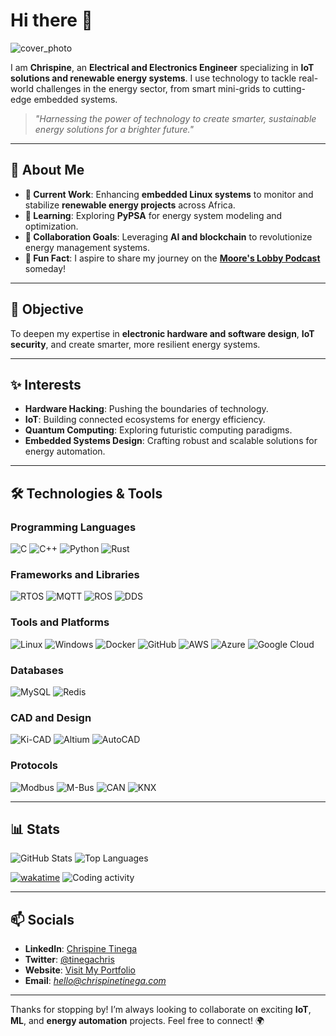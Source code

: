# Hi there 👋

![cover_photo](https://github.com/user-attachments/assets/2589faaa-f8b0-4003-b55f-2289f7ee63c9)

I am **Chrispine**, an **Electrical and Electronics Engineer** specializing in **IoT solutions and renewable energy systems**. I use technology to tackle real-world challenges in the energy sector, from smart mini-grids to cutting-edge embedded systems.

> _"Harnessing the power of technology to create smarter, sustainable energy solutions for a brighter future."_

---

## 🌟 About Me

- **🔭 Current Work**: Enhancing **embedded Linux systems** to monitor and stabilize **renewable energy projects** across Africa.
- **🌱 Learning**: Exploring **PyPSA** for energy system modeling and optimization.
- **👯 Collaboration Goals**: Leveraging **AI and blockchain** to revolutionize energy management systems.
- **📜 Fun Fact**: I aspire to share my journey on the **[Moore's Lobby Podcast](https://www.allaboutcircuits.com/podcast/)** someday!

---

## 🥅 Objective

To deepen my expertise in **electronic hardware and software design**, **IoT security**, and create smarter, more resilient energy systems.

---

## ✨ Interests

- **Hardware Hacking**: Pushing the boundaries of technology.
- **IoT**: Building connected ecosystems for energy efficiency.
- **Quantum Computing**: Exploring futuristic computing paradigms.
- **Embedded Systems Design**: Crafting robust and scalable solutions for energy automation.

---

## 🛠️ Technologies & Tools

### Programming Languages

![C](https://img.shields.io/badge/-C-05122A?style=flat&logo=c)
![C++](https://img.shields.io/badge/-C++-05122A?style=flat&logo=cplusplus)
![Python](https://img.shields.io/badge/-Python-05122A?style=flat&logo=python)
![Rust](https://img.shields.io/badge/-Rust-05122A?style=flat&logo=rust)

### Frameworks and Libraries

![RTOS](https://img.shields.io/badge/-RTOS-05122A?style=flat&logo=rtos)
![MQTT](https://img.shields.io/badge/-MQTT-05122A?style=flat&logo=mqtt)
![ROS](https://img.shields.io/badge/-ROS-05122A?style=flat&logo=ros)
![DDS](https://img.shields.io/badge/-DDS-05122A?style=flat&logo=dds)

### Tools and Platforms

![Linux](https://img.shields.io/badge/-Linux-05122A?style=flat&logo=linux)
![Windows](https://img.shields.io/badge/-Windows-05122A?style=flat&logo=windows)
![Docker](https://img.shields.io/badge/-Docker-05122A?style=flat&logo=docker)
![GitHub](https://img.shields.io/badge/-Git-05122A?style=flat&logo=git)
![AWS](https://img.shields.io/badge/-AWS-05122A?style=flat&logo=amazon-aws)
![Azure](https://img.shields.io/badge/-Azure-05122A?style=flat&logo=microsoft-azure)
![Google Cloud](https://img.shields.io/badge/-Google%20Cloud-05122A?style=flat&logo=google-cloud)

### Databases

![MySQL](https://img.shields.io/badge/-MySQL-05122A?style=flat&logo=mysql)
![Redis](https://img.shields.io/badge/-Redis-05122A?style=flat&logo=redis)

### CAD and Design

![Ki-CAD](https://img.shields.io/badge/-KiCAD-05122A?style=flat&logo=kicad)
![Altium](https://img.shields.io/badge/-Altium-05122A?style=flat&logo=altium)
![AutoCAD](https://img.shields.io/badge/-AutoCAD-05122A?style=flat&logo=autodesk)

### Protocols

![Modbus](https://img.shields.io/badge/-Modbus-05122A?style=flat&logo=modbus)
![M-Bus](https://img.shields.io/badge/-M--Bus-05122A?style=flat&logo=mbus)
![CAN](https://img.shields.io/badge/-CAN-05122A?style=flat&logo=can)
![KNX](https://img.shields.io/badge/-KNX-05122A?style=flat&logo=knx)

---

## 📊 Stats

![GitHub Stats](https://github-readme-stats.vercel.app/api?username=tinegachris&show_icons=true&theme=default)
![Top Languages](https://github-readme-stats.vercel.app/api/top-langs/?username=tinegachris&layout=compact&theme=default&hide=jupyter%20notebook)
<!-- ![Contribution Streak](https://github-readme-streak-stats.herokuapp.com/?user=tinegachris&theme=default) -->

[![wakatime](https://wakatime.com/badge/user/3ce439a6-8be8-47be-9465-ada7b3dacf7e.svg)](https://wakatime.com/@3ce439a6-8be8-47be-9465-ada7b3dacf7e)
![Coding activity](https://wakatime.com/share/@tinegachris/5fc5469d-bd18-42df-831e-50d17e69dfe2.svg)

---

## 📫 Socials

- **LinkedIn**: [Chrispine Tinega](https://linkedin.com/in/tinegachris)
- **Twitter**: [@tinegachris](https://twitter.com/tinegachris)
- **Website**: [Visit My Portfolio](https://chrispinetinega.com)
- **Email**: _[hello@chrispinetinega.com](mailto:hello@chrispinetinega.com)_

---

Thanks for stopping by! I’m always looking to collaborate on exciting **IoT**, **ML**, and **energy automation** projects. Feel free to connect! 🌍

<!--
# Hi there 👋

[cover_photo](https://github.com/user-attachments/assets/2589faaa-f8b0-4003-b55f-2289f7ee63c9)

I am an electrical and electronics engineer specializing in IoT and energy systems. Here, I implement source control in my projects.

[Tinegachris's GitHub stats](https://github-readme-stats.vercel.app/api?username=tinegachris&show_icons=true&theme=default) [![Top Langs](https://github-readme-stats.vercel.app/api/top-langs/?username=tinegachris&layout=compact&hide=jupyter%20notebook)](https://github.com/tinegachris/tinegachris)

**tinegachris/tinegachris** is a ✨ _special_ ✨ repository because its `README.md` (this file) appears on your GitHub profile.

Here are some ideas to get you started:

- 🔭 I’m currently working on ...
- 🌱 I’m currently learning ...
- 👯 I’m looking to collaborate on ...
- 🤔 I’m looking for help with ...
- 💬 Ask me about ...
- 📫 How to reach me: the email is on my profile
- 😄 Pronouns: he/him
- ⚡ Fun fact: I can cram 10 digits with a 2 seconds glance!
-->

